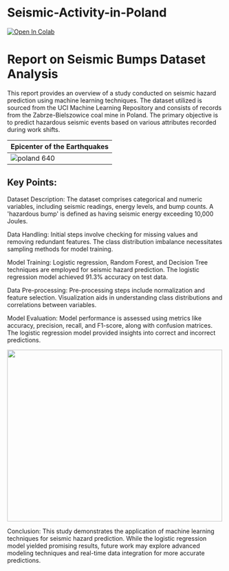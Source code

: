 # Seismic-Activity-in-Poland
[![Open In Colab](https://colab.research.google.com/assets/colab-badge.svg)](https://colab.research.google.com/drive/1BHxLpRvc7pFDeyI9j_Cnv6KeL_OdgiNp?usp=sharing)

# Report on Seismic Bumps Dataset Analysis
This report provides an overview of a study conducted on seismic hazard prediction using machine learning techniques. The dataset utilized is sourced from the UCI Machine Learning Repository and consists of records from the Zabrze-Bielszowice coal mine in Poland. The primary objective is to predict hazardous seismic events based on various attributes recorded during work shifts.

| Epicenter of the Earthquakes                                |
|-------------------------------------------------------------|
| ![poland 640](https://github.com/Oaky112/Seismic-Activity-in-Poland-/assets/88333204/ed1c873f-a5b4-4911-821e-48ab787f90c4) |


## Key Points:

Dataset Description: The dataset comprises categorical and numeric variables, including seismic readings, energy levels, and bump counts. A 'hazardous bump' is defined as having seismic energy exceeding 10,000 Joules.

Data Handling: Initial steps involve checking for missing values and removing redundant features. The class distribution imbalance necessitates sampling methods for model training.

Model Training: Logistic regression, Random Forest, and Decision Tree techniques are employed for seismic hazard prediction. The logistic regression model achieved 91.3% accuracy on test data.

Data Pre-processing: Pre-processing steps include normalization and feature selection. Visualization aids in understanding class distributions and correlations between variables.

Model Evaluation: Model performance is assessed using metrics like accuracy, precision, recall, and F1-score, along with confusion matrices. The logistic regression model provided insights into correct and incorrect predictions.

<img src="https://github.com/Oaky112/Seismic-Activity-in-Poland-/assets/88333204/1def97aa-6f7b-4e1a-9779-0d5ccfc5a7c1" width="500" height="400">


Conclusion:
This study demonstrates the application of machine learning techniques for seismic hazard prediction. While the logistic regression model yielded promising results, future work may explore advanced modeling techniques and real-time data integration for more accurate predictions.
